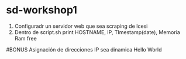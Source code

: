 # sd-workshop1

1. Configuradr un servidor web que sea scraping de Icesi
2. Dentro de script.sh print HOSTNAME, IP, TImestamp(date), Memoria Ram free

#BONUS
Asignación de direcciones IP sea dinamica
Hello World
